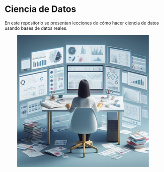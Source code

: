# Ciencia de Datos

En este repositorio se presentan lecciones de cómo hacer ciencia de datos usando bases de datos reales.

<figure>
  <img src="Imagenes/ciencia_de_datos.jpg" alt="Logo">
</figure>
